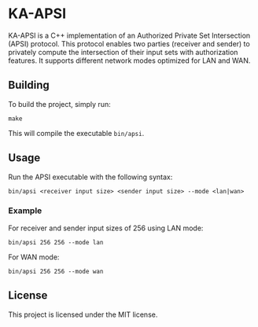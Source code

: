 # KA-APSI

KA-APSI is a C++ implementation of an Authorized Private Set Intersection (APSI) protocol. This protocol enables two parties (receiver and sender) to privately compute the intersection of their input sets with authorization features. It supports different network modes optimized for LAN and WAN. 

## Building

To build the project, simply run: 

`make `

This will compile the executable `bin/apsi`.

## Usage

Run the APSI executable with the following syntax:

`bin/apsi <receiver input size> <sender input size> --mode <lan|wan>`

### Example

For receiver and sender input sizes of 256 using LAN mode:

`bin/apsi 256 256 --mode lan` 

For WAN mode:

`bin/apsi 256 256 --mode wan` 


## License

This project is licensed under the MIT license.


